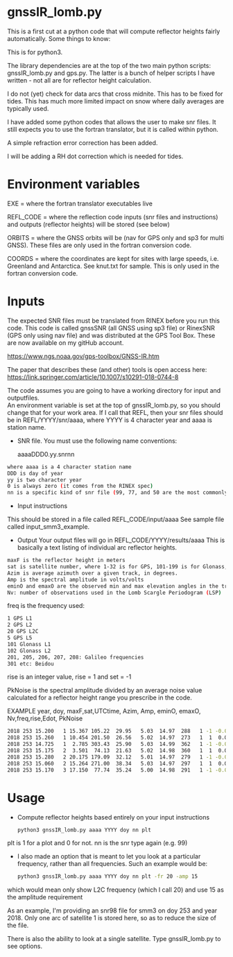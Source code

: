 # gnssIR_lomb.py
This is a first cut at a python code that will compute reflector heights fairly automatically.
Some things to know:

This is for python3. 

The library dependencies are at the top of the two main python scripts: gnssIR_lomb.py and gps.py.
The latter is a bunch of helper scripts I have written - not all are for reflector height calculation.

I do not (yet) check for data arcs that cross midnite.  This has to be fixed
for tides. This has much more limited impact on snow where daily averages are typically
used.  

I have added some python codes that allows the user to make snr files. It still expects you
to use the fortran translator, but it is called within python.

A simple refraction error correction has been added.

I will be adding a RH dot correction which is needed for tides.

# Environment variables

EXE = where the fortran translator executables live

REFL_CODE = where the reflection code inputs (snr files and instructions) and outputs (reflector heights) 
will be stored (see below)

ORBITS = where the GNSS orbits will be (nav for GPS only and sp3 for multi GNSS). These files are only 
used in the fortran conversion code.

COORDS = where the coordinates are kept for sites with large speeds, i.e. Greenland and Antarctica.
See knut.txt for sample. This is only used in the fortran conversion code.

# Inputs


The expected SNR files must be translated from RINEX before you run this code. 
This code is called gnssSNR (all GNSS using sp3 file) or RinexSNR (GPS only using nav file) 
and was distributed at the GPS Tool Box. These are now available on my gitHub account.

https://www.ngs.noaa.gov/gps-toolbox/GNSS-IR.htm

The paper that describes these (and other) tools is open access here:
https://link.springer.com/article/10.1007/s10291-018-0744-8

The code assumes you are going to have a working directory for input and outputfiles.  
An environment variable is set at the top of gnssIR_lomb.py, so you should change that for your work area.
If I call that REFL, then your snr files should be in REFL/YYYY/snr/aaaa, where YYYY is 4 character
year and aaaa is station name.  

* SNR file. You must use the following name conventions:

  aaaaDDD0.yy.snrnn

```sh
where aaaa is a 4 character station name
DDD is day of year
yy is two character year
0 is always zero (it comes from the RINEX spec)
nn is a specific kind of snr file (99, 77, and 50 are the most commonly used)
```

* Input instructions

This should be stored in a file called REFL_CODE/input/aaaa 
See sample file called input_smm3_example. 

* Output
Your output files will go in REFL_CODE/YYYY/results/aaaa 
This is basically a text listing of individual arc reflector heights. 

```sh
maxF is the reflector height in meters
sat is satellite number, where 1-32 is for GPS, 101-199 is for Glonass, 201-299 is for Galileo, 301-399 for Beidou
Azim is average azimuth over a given track, in degrees.
Amp is the spectral amplitude in volts/volts
eminO and emaxO are the observed min and max elevation angles in the track
Nv: number of observations used in the Lomb Scargle Periodogram (LSP)
```

freq is the frequency used:
```sh
1 GPS L1
2 GPS L2
20 GPS L2C
5 GPS L5
101 Glonass L1
102 Glonass L2
201, 205, 206, 207, 208: Galileo frequencies
301 etc: Beidou  
 ```
rise is an integer value, rise = 1 and set = -1

PkNoise is the spectral amplitude divided by an average noise value calculated
for a reflector height range you prescribe in the code.


EXAMPLE year, doy, maxF,sat,UTCtime, Azim, Amp,  eminO, emaxO,  Nv,freq,rise,Edot, PkNoise
 ```sh
 2018 253 15.200   1 15.367 105.22  29.95   5.03  14.97  288   1 -1 -0.00693   5.26
 2018 253 15.260   1 10.454 201.50  26.56   5.02  14.97  273   1  1  0.00731   4.70
 2018 253 14.725   1  2.785 303.43  25.90   5.03  14.99  362   1 -1 -0.00553   4.89
 2018 253 15.175   2  3.501  74.13  21.63   5.02  14.98  360   1  1  0.00556   4.42
 2018 253 15.280   2 20.175 179.09  32.12   5.01  14.97  279   1 -1 -0.00717   4.85
 2018 253 15.060   2 15.264 271.00  38.34   5.03  14.97  297   1  1  0.00672   4.64
 2018 253 15.170   3 17.150  77.74  35.24   5.00  14.98  291   1 -1 -0.00688   4.68
 ```



# Usage

* Compute reflector heights based entirely on your input instructions
  ```sh
  python3 gnssIR_lomb.py aaaa YYYY doy nn plt
  ```
plt is 1 for a plot and 0 for not. nn is the snr type again (e.g. 99)

* I also made an option that is meant to let you look at a particular frequency, rather than
all frequencies.  Such an example would be:
  ```sh
  python3 gnssIR_lomb.py aaaa YYYY doy nn plt -fr 20 -amp 15
  ```
which would mean only show L2C frequency (which I call 20) and use 15 as the amplitude requirement

As an example, I'm providing an snr98 file for smm3 on doy 253 and year 2018. Only one arc
of satellite 1 is stored here, so as to reduce the size of the file.


There is also the ability to look at a single satellite. Type gnssIR_lomb.py to see options.
